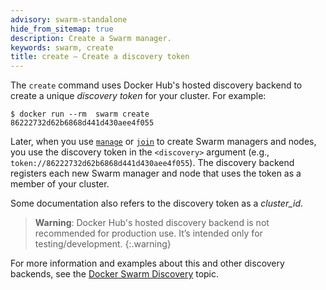 ```yaml
---
advisory: swarm-standalone
hide_from_sitemap: true
description: Create a Swarm manager.
keywords: swarm, create
title: create — Create a discovery token
---
```


The `create` command uses Docker Hub's hosted discovery backend to create a unique *discovery token* for your cluster. For example:

    $ docker run --rm  swarm create
    86222732d62b6868d441d430aee4f055

Later, when you use [`manage`](manage.md) or [`join`](join.md) to create Swarm managers and nodes, you use the discovery token in the `<discovery>` argument (e.g., `token://86222732d62b6868d441d430aee4f055`). The discovery backend registers each new Swarm manager and node that uses the token as a member of your cluster.

Some documentation also refers to the discovery token as a *cluster_id*.

> **Warning**:
> Docker Hub's hosted discovery backend is not recommended for production use. It’s intended only for testing/development.
{:.warning}

For more information and examples about this and other discovery backends, see the [Docker Swarm Discovery](../discovery.md) topic.
